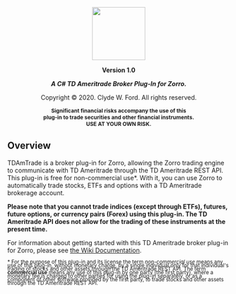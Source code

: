 <p align="center">
  <img height="120" src="https://github.com/cwford/TDAmTrade_Zorro_Plugin/blob/master/Documentation/Images/zorro-tda.png">
</p>
<p align="center">
  <strong>Version 1.0</strong>
</p>
<p align="center">
  <em><strong>A C# TD Ameritrade Broker Plug-In for Zorro.</strong></em>
</p>

<p align="center">
  Copyright &copy; 2020. Clyde W. Ford. All rights reserved.
</p>


<p align="center">
  <strong style="font-size:9pt">Significant financial risks accompany the use of this<br>plug-in to trade securities and other financial instruments.<br>USE AT YOUR OWN RISK.</strong>
</p>

## Overview
TDAmTrade is a broker plug-in for Zorro, allowing the Zorro trading engine to communicate with TD Ameritrade through the TD Ameritrade REST API. This plug-in is free for non-commercial use&ast;. With it, you can use Zorro to automatically trade stocks, ETFs and options with a TD Ameritrade brokerage account.

**Please note that you cannot trade indices (except through ETFs), futures, future options, or currency pairs (Forex) using this plug-in. The TD Ameritrade API does not allow for the trading of these instruments at the present time.**

For information about getting started with this TD Ameritrade broker plug-in for Zorro, please see [the Wiki Documentation](https://github.com/cwford/TDAmTrade_Zorro_Plugin/wiki).

<sub style="line-height:8px">&ast; For the purpose of this plug-in and its license the term <em>non-commercial use</em> means any use of this plug-in, without monetary charge, by a single individual only for that individual's trading of stocks and other assets through the TD Ameritrade REST API. The term **commercial use** means any use of this plug-in by one party (the first party), where a monetary fee is charged to other parties for using the plug-in separately, or as a component of other software provided by the first party, to trade stocks and other assets through the TD Ameritrade REST API.</sub>
